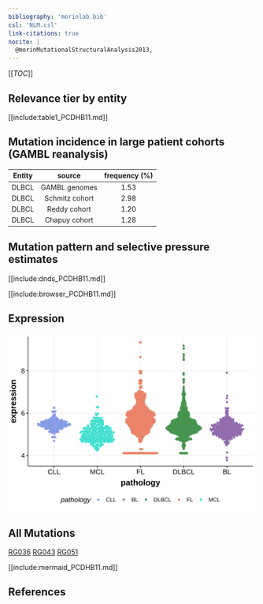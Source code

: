 ```yaml
---
bibliography: 'morinlab.bib'
csl: 'NLM.csl'
link-citations: true
nocite: |
  @morinMutationalStructuralAnalysis2013, 
---
```

[[_TOC_]]


## Relevance tier by entity

[[include:table1_PCDHB11.md]]

## Mutation incidence in large patient cohorts (GAMBL reanalysis)

|Entity|source        |frequency (%)|
|:------:|:--------------:|:-------------:|
|DLBCL |GAMBL genomes |1.53         |
|DLBCL |Schmitz cohort|2.98         |
|DLBCL |Reddy cohort  |1.20         |
|DLBCL |Chapuy cohort |1.28         |

## Mutation pattern and selective pressure estimates

[[include:dnds_PCDHB11.md]]


[[include:browser_PCDHB11.md]]

## Expression
![](images/gene_expression/PCDHB11_by_pathology.svg)
<!-- ORIGIN: morinMutationalStructuralAnalysis2013 -->
<!-- DLBCL: morinMutationalStructuralAnalysis2013 -->

## All Mutations

[RG036](https://www.bcgsc.ca/downloads/morinlab/GAMBL/Morin_2013/RG036.html)
[RG043](https://www.bcgsc.ca/downloads/morinlab/GAMBL/Morin_2013/RG043.html)
[RG051](https://www.bcgsc.ca/downloads/morinlab/GAMBL/Morin_2013/RG051.html)

[[include:mermaid_PCDHB11.md]]

## References
